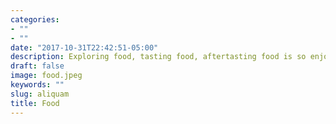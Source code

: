 ```yaml
---
categories:
- ""
- ""
date: "2017-10-31T22:42:51-05:00"
description: Exploring food, tasting food, aftertasting food is so enjoyable, from which I can get the simple and pure happiness! Here, you can see my stories with different kinds of food.
draft: false
image: food.jpeg
keywords: ""
slug: aliquam
title: Food
---
```

